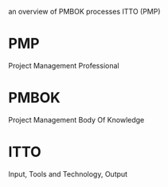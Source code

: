 an overview of PMBOK processes ITTO (PMP)
# PMP
Project Management Professional
# PMBOK
Project Management Body Of Knowledge
# ITTO
Input, Tools and Technology, Output

